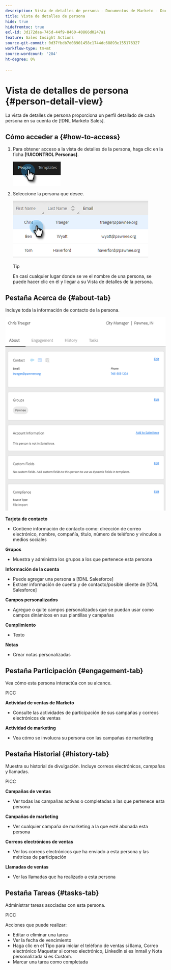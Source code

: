 ```yaml
---
description: Vista de detalles de persona - Documentos de Marketo - Documentación del producto
title: Vista de detalles de persona
hide: true
hidefromtoc: true
exl-id: 3d172daa-745d-44f9-8460-40866d0247a1
feature: Sales Insight Actions
source-git-commit: 0d37fbdb7d08901458c1744dc68893e155176327
workflow-type: tm+mt
source-wordcount: '284'
ht-degree: 0%

---
```


# Vista de detalles de persona {#person-detail-view}

La vista de detalles de persona proporciona un perfil detallado de cada persona en su cuenta de [!DNL Marketo Sales].

## Cómo acceder a {#how-to-access}

1. Para obtener acceso a la vista de detalles de la persona, haga clic en la ficha **[!UICONTROL Personas]**.

   ![](assets/person-detail-view-1.png)

1. Seleccione la persona que desee.

   ![](assets/person-detail-view-2.png)

   >[!TIP]
   >
   >En casi cualquier lugar donde se ve el nombre de una persona, se puede hacer clic en él y llegar a su Vista de detalles de la persona.

## Pestaña Acerca de {#about-tab}

Incluye toda la información de contacto de la persona.

![](assets/person-detail-view-3.png)

**Tarjeta de contacto**

* Contiene información de contacto como: dirección de correo electrónico, nombre, compañía, título, número de teléfono y vínculos a medios sociales

**Grupos**

* Muestra y administra los grupos a los que pertenece esta persona

**Información de la cuenta**

* Puede agregar una persona a [!DNL Salesforce]
* Extraer información de cuenta y de contacto/posible cliente de [!DNL Salesforce]

**Campos personalizados**

* Agregue o quite campos personalizados que se puedan usar como campos dinámicos en sus plantillas y campañas

**Cumplimiento**

* Texto

**Notas**

* Crear notas personalizadas

## Pestaña Participación {#engagement-tab}

Vea cómo esta persona interactúa con su alcance.

PICC

**Actividad de ventas de Marketo**

* Consulte las actividades de participación de sus campañas y correos electrónicos de ventas

**Actividad de marketing**

* Vea cómo se involucra su persona con las campañas de marketing

## Pestaña Historial {#history-tab}

Muestra su historial de divulgación. Incluye correos electrónicos, campañas y llamadas.

PICC

**Campañas de ventas**

* Ver todas las campañas activas o completadas a las que pertenece esta persona

**Campañas de marketing**

* Ver cualquier campaña de marketing a la que esté abonada esta persona

**Correos electrónicos de ventas**

* Ver los correos electrónicos que ha enviado a esta persona y las métricas de participación

**Llamadas de ventas**

* Ver las llamadas que ha realizado a esta persona

## Pestaña Tareas {#tasks-tab}

Administrar tareas asociadas con esta persona.

PICC

Acciones que puede realizar:

* Editar o eliminar una tarea
* Ver la fecha de vencimiento
* Haga clic en el Tipo para iniciar el teléfono de ventas si llama, Correo electrónico Maquetar si correo electrónico, LinkedIn si es Inmail y Nota personalizada si es Custom.
* Marcar una tarea como completada
